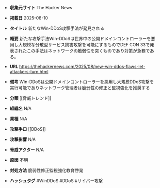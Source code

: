 - **収集元サイト**
The Hacker News

- **掲載日**
2025-08-10

- **タイトル**
新たなWin-DDoS攻撃手法が発見される

- **概要**
新たな攻撃手法Win-DDoSは世界中の公開ドメインコントローラーを悪用し大規模な分散型サービス妨害攻撃を可能にするものでDEF CON 33で発表されたこの手法はネットワークの脆弱性を突くものであり対策が急務である。

- **URL**
https://thehackernews.com/2025/08/new-win-ddos-flaws-let-attackers-turn.html

- **備考**
Win-DDoSは公開ドメインコントローラーを悪用し大規模DDoS攻撃を実行可能でありネットワーク管理者は脆弱性の修正と監視強化を推奨する

- **分類**
[[脅威トレンド]]

- **組織名**
N/A

- **業種**
N/A

- **攻撃手口**
[[DDoS]]

- **攻撃影響**
N/A

- **脅威アクター**
N/A

- **原因**
不明

- **対処方法**
脆弱性修正監視強化教育啓発

- **ハッシュタグ**
#WinDDoS #DDoS #サイバー攻撃
